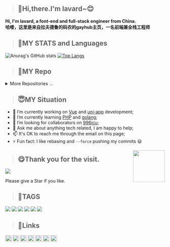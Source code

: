 <!-- 待加功能： 渐变色背景、工具图标 -->
> ## :clap:Hi,there.I'm lavard~:blush:
**Hi, I'm lavard, a font-end and full-stack engineer from China.<br />
哈喽，这里是来自拉夫德鲁的码农的gayhub主页，一名前端兼全栈工程师**
  
> ## 🎉MY STATS and Languages
![Anurag's GitHub stats](https://github-readme-stats.vercel.app/api?username=lalalavard&show_icons=true&theme=graywhite)
[![Top Langs](https://github-readme-stats.vercel.app/api/top-langs/?username=lalalavard&langs_count=8)](https://github.com/anuraghazra/github-readme-stats)

> ## 🎵MY Repo
<details>
<summary>More Repositories ...</summary>
<!-- 对齐 Repo 卡片 -->
<a href="https://github.com/lalalavard/spirit">
  <img align="center" src="https://github-readme-stats.vercel.app/api/pin/?username=lalalavard&repo=spirit" />
</a>
<a href="https://github.com/lalalavard/lalalavard.github.io">
  <img align="center" src="https://github-readme-stats.vercel.app/api/pin/?username=lalalavard&repo=lalalavard.github.io" />
</a>
<a href="https://github.com/lalalavard/Cloudreve">
  <img align="center" src="https://github-readme-stats.vercel.app/api/pin/?username=lalalavard&repo=Cloudreve" />
</a>
<a href="https://github.com/lalalavard/HyPlayer">
  <img align="center" src="https://github-readme-stats.vercel.app/api/pin/?username=lalalavard&repo=HyPlayer" />
</a>
</details>

> ## :innocent:MY Situation
- 🔭 I’m currently working on [Vue]() and [uni-app]() development;
- 🌱 I’m currently learning [PHP]() and [golang](https://github.com/golang/go);
- 🌈 I’m looking for collaborators on [996icu](https://github.com/996icu/996.ICU);
- 💬 Ask me about anything tech related, I am happy to help;
- 📫 It's OK to reach me through the email on this page;
- ⚡ Fun fact: I like rebasing and `--force` pushing my commits 😃
<img src="https://view.moezx.cc/images/2021/02/25/7217294a8cb992d37eceeb8f5a01d100.gif" height="100" align="right"/>


> ## :yum:Thank you for the visit.

![](http://profile-counter.glitch.me/biaochenxuying/count.svg)

Please give a Star if you like.

> ## :raising_hand:TAGS
![](https://forthebadge.com/images/badges/built-with-love.svg)
![](https://forthebadge.com/images/badges/uses-html.svg)
![](https://forthebadge.com/images/badges/made-with-javascript.svg)
![](https://forthebadge.com/images/badges/contains-cat-gifs.svg)
![](https://forthebadge.com/images/badges/powered-by-electricity.svg)
![](https://forthebadge.com/images/badges/makes-people-smile.svg)

> ## :pray:Links
<a href="https://www.zhihu.com/people/lai-zi-la-fu-de-lu-de-ma-nong">
  <img align="left" alt="来自拉夫德鲁的码农 | zhihu.com" width="20px" src="https://www.zhihu.com/favicon.ico" />
</a>
<a href="https://juejin.cn/user/994371074524862">
  <img align="left" alt="来自拉夫德鲁的码农 | juejin.im" width="21px" src="https://juejin.im/favicon.ico" />
</a>
<a href="https://space.bilibili.com/40744412">
  <img align="left" alt="来自拉夫德鲁的码农 | bilibili.com" width="21px" src="https://www.bilibili.com/favicon.ico" />
</a>
<a href="https://github.com/lalalavard">
  <img align="left" alt="来自拉夫德鲁的码农 | github.com" width="21px" src="https://www.github.com/favicon.ico" />
</a>
<a href="https://gitee.com/lavard">
  <img align="left" alt="来自拉夫德鲁的码农 | gitee.com" width="21px" src="https://www.gitee.com/favicon.ico" />
</a>
<a href="https://wechat.com">
  <img align="left" alt="来自拉夫德鲁的码农 | qq.com" width="21px" src="https://www.wechat.com/favicon.ico" />
</a>
<a href="https://im.qq.com">
  <img align="left" alt="来自拉夫德鲁的码农 | wechat.com" width="21px" src="https://im.qq.com/favicon.ico" />
</a>
